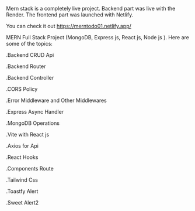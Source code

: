 Mern stack is a completely live project. Backend part was live with the Render. The frontend part was launched with Netlify.

You can check it out https://merntodo01.netlify.app/

MERN Full Stack Project (MongoDB, Express js, React js, Node js ). Here are some of the topics:

.Backend CRUD Api

.Backend Router

.Backend Controller

.CORS Policy

.Error Middleware and Other Middlewares

.Express Async Handler

.MongoDB Operations

.Vite with React js

.Axios for Api

.React Hooks

.Components Route

.Tailwind Css

.Toastfy Alert

.Sweet Alert2
